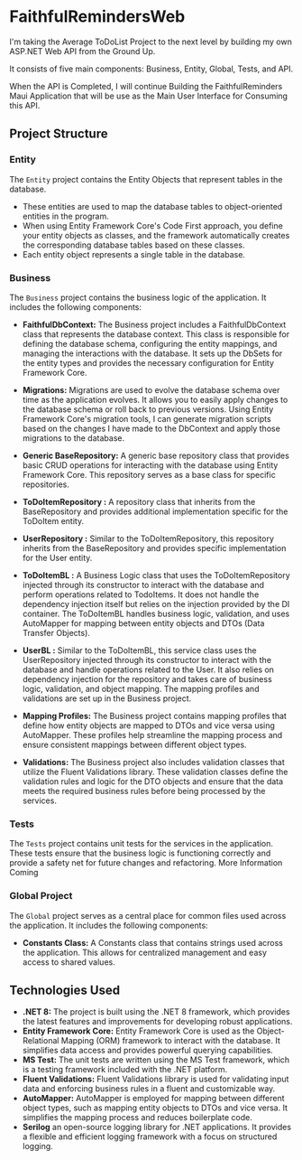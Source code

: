 # FaithfulRemindersWeb

I'm taking the Average ToDoList Project to the next level by building my own ASP.NET Web API from the Ground Up.

It consists of five main components: Business, Entity, Global, Tests, and API.

When the API is Completed, I will continue Building the FaithfulReminders Maui Application that will be use as the Main User Interface for Consuming this API. 

## Project Structure

### Entity
The `Entity` project contains the Entity Objects that represent tables in the database. 
- These entities are used to map the database tables to object-oriented entities in the program.
- When using Entity Framework Core's Code First approach, you define your entity objects as classes, and the framework automatically creates the corresponding database tables based on these classes. 
- Each entity object represents a single table in the database.

### Business
The `Business` project contains the business logic of the application. It includes the following components:

- **FaithfulDbContext:** The Business project includes a FaithfulDbContext class that represents the database context. This class is responsible for defining the database schema, configuring the entity mappings, and managing the interactions with the database. It sets up the DbSets for the entity types and provides the necessary configuration for Entity Framework Core.

- **Migrations:** Migrations are used to evolve the database schema over time as the application evolves. It allows you to easily apply changes to the database schema or roll back to previous versions. Using Entity Framework Core's migration tools, I can generate migration scripts based on the changes I have made to the DbContext and apply those migrations to the database.

- **Generic BaseRepository:** A generic base repository class that provides basic CRUD operations for interacting with the database using Entity Framework Core. This repository serves as a base class for specific repositories.

- **ToDoItemRepository :** A repository class that inherits from the BaseRepository and provides additional implementation specific for the ToDoItem entity.

- **UserRepository :** Similar to the ToDoItemRepository, this repository inherits from the BaseRepository and provides specific implementation for the User entity.

- **ToDoItemBL :** A Business Logic class that uses the ToDoItemRepository injected through its constructor to interact with the database and perform operations related to TodoItems. It does not handle the dependency injection itself but relies on the injection provided by the DI container. The ToDoItemBL handles business logic, validation, and uses AutoMapper for mapping between entity objects and DTOs (Data Transfer Objects).

- **UserBL :** Similar to the ToDoItemBL, this service class uses the UserRepository injected through its constructor to interact with the database and handle operations related to the User. It also relies on dependency injection for the repository and takes care of business logic, validation, and object mapping. The mapping profiles and validations are set up in the Business project.

- **Mapping Profiles:** The Business project contains mapping profiles that define how entity objects are mapped to DTOs and vice versa using AutoMapper. These profiles help streamline the mapping process and ensure consistent mappings between different object types.

- **Validations:** The Business project also includes validation classes that utilize the Fluent Validations library. These validation classes define the validation rules and logic for the DTO objects and ensure that the data meets the required business rules before being processed by the services.

### Tests
The `Tests` project contains unit tests for the services in the application. These tests ensure that the business logic is functioning correctly and provide a safety net for future changes and refactoring. More Information Coming

### Global Project
The `Global` project serves as a central place for common files used across the application. It includes the following components:

- **Constants Class:** A Constants class that contains strings used across the application. This allows for centralized management and easy access to shared values.
  
## Technologies Used

- **.NET 8:** The project is built using the .NET 8 framework, which provides the latest features and improvements for developing robust applications.
- **Entity Framework Core:** Entity Framework Core is used as the Object-Relational Mapping (ORM) framework to interact with the database. It simplifies data access and provides powerful querying capabilities.
- **MS Test:** The unit tests are written using the MS Test framework, which is a testing framework included with the .NET platform.
- **Fluent Validations:** Fluent Validations library is used for validating input data and enforcing business rules in a fluent and customizable way.
- **AutoMapper:** AutoMapper is employed for mapping between different object types, such as mapping entity objects to DTOs and vice versa. It simplifies the mapping process and reduces boilerplate code.
- **Serilog** an open-source logging library for .NET applications. It provides a flexible and efficient logging framework with a focus on structured logging.
